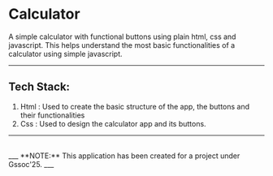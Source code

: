 # Calculator
A simple calculator with functional buttons using plain html, css and javascript. This helps understand the most basic functionalities of a calculator using simple javascript.
<hr>

## Tech Stack:
<ol>
  <li>Html : Used to create the basic structure of the app, the buttons and their functionalities</li>
  <li>Css : Used to design the calculator app and its buttons.</li>
</ol>
<hr>
<br>
___
**NOTE:**  This application has been created for a project under Gssoc'25.
___

